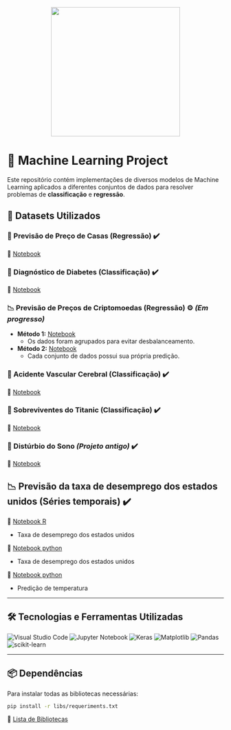 <div align="center">
    <img src="https://images.pexels.com/photos/4578660/pexels-photo-4578660.jpeg?auto=compress&cs=tinysrgb&w=1260&h=750&dpr=1" height="300" />
</div>

# 📌 Machine Learning Project
Este repositório contém implementações de diversos modelos de Machine Learning aplicados a diferentes conjuntos de dados para resolver problemas de **classificação** e **regressão**.

## 📂 Datasets Utilizados

### 🏡 Previsão de Preço de Casas (Regressão) ✔️
📌 [Notebook](ml-regression/housePrice_reg.ipynb)

### 🏥 Diagnóstico de Diabetes (Classificação) ✔️
📌 [Notebook](ml-classification/diabetes_clas.ipynb)

### 📉 Previsão de Preços de Criptomoedas (Regressão) ⚙️ *(Em progresso)*
* **Método 1:** [Notebook](ml-regression/cryptoPrices_reg1.ipynb)  
  * Os dados foram agrupados para evitar desbalanceamento.
* **Método 2:** [Notebook](ml-regression/cryptoPrices_reg2.ipynb)  
  * Cada conjunto de dados possui sua própria predição.

### 🧠 Acidente Vascular Cerebral (Classificação) ✔️
📌 [Notebook](ml-classification/stroke_clas.ipynb)

### 🚢 Sobreviventes do Titanic (Classificação) ✔️
📌 [Notebook](ml-classification/titanic_clas.ipynb)

### 🌙 Distúrbio do Sono *(Projeto antigo)* ✔️
📌 [Notebook](ml-classification/DisturbioDoSono_clas.ipynb)

## 📉 Previsão da taxa de desemprego dos estados unidos (Séries temporais) ✔️

📌 [Notebook R](/ml-time-series/unrate_r.ipynb)
  * Taxa de desemprego dos estados unidos
   
📌 [Notebook python](/ml-time-series/unrate_py.ipynb)
  * Taxa de desemprego dos estados unidos

📌 [Notebook python](/ml-time-series/temperature_py.ipynb)
  *  Predição de temperatura

---

## 🛠 Tecnologias e Ferramentas Utilizadas

![Visual Studio Code](https://img.shields.io/badge/Visual%20Studio%20Code-0078d7.svg?style=for-the-badge&logo=visual-studio-code&logoColor=white)
![Jupyter Notebook](https://img.shields.io/badge/jupyter-%23FA0F00.svg?style=for-the-badge&logo=jupyter&logoColor=white)
![Keras](https://img.shields.io/badge/Keras-%23D00000.svg?style=for-the-badge&logo=Keras&logoColor=white)
![Matplotlib](https://img.shields.io/badge/Matplotlib-%23ffffff.svg?style=for-the-badge&logo=Matplotlib&logoColor=black)
![Pandas](https://img.shields.io/badge/pandas-%23150458.svg?style=for-the-badge&logo=pandas&logoColor=white)
![scikit-learn](https://img.shields.io/badge/scikit--learn-%23F7931E.svg?style=for-the-badge&logo=scikit-learn&logoColor=white)

---

## 📦 Dependências
Para instalar todas as bibliotecas necessárias:
```bash
pip install -r libs/requeriments.txt
```
📌 [Lista de Bibliotecas](libs/requeriments.txt)
